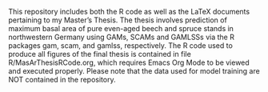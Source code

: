 This repository includes both the R code as well as the LaTeX documents pertaining to my Master’s Thesis.
The thesis involves prediction of maximum basal area of pure even-aged beech and spruce stands in northwestern Germany using GAMs, SCAMs and GAMLSSs via the R packages gam, scam, and gamlss, respectively. The R code used to produce all figures of the final thesis is contained in file R/MasArThesisRCode.org, which requires Emacs Org Mode to be viewed and executed properly. Please note that the data used for model training are NOT contained in the repository.
